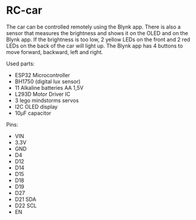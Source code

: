 # RC-car
The car can be controlled remotely using the Blynk app. There is also a sensor that measures the brightness and shows it on the OLED and on the Blynk app. If the brightness is too low, 2 yellow LEDs on the front and 2 red LEDs on the back of the car will light up. The Blynk app has 4 buttons to move forward, backward, left and right.

Used parts:
- ESP32 Microcontroller
- BH1750 (digital lux sensor)
- 11 Alkaline batteries AA 1,5V
- L293D Motor Driver IC
- 3 lego mindstorms servos
- I2C OLED display
- 10µF capacitor

Pins:
- VIN
- 3.3V
- GND
- D4
- D12
- D14
- D15
- D18
- D19
- D27
- D21 SDA
- D22 SCL
- EN
